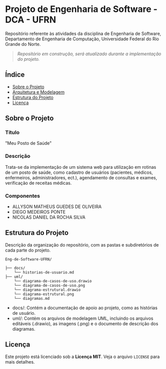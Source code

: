 # Projeto de Engenharia de Software - DCA - UFRN

Repositório referente às atividades da disciplina de Engenharia de Software, Departamento de Engenharia de Computação, Universidade Federal do Rio Grande do Norte.

> *Repositório em construção, será atualizado durante a implementação do projeto.*

## Índice

- [Sobre o Projeto](#sobre-o-projeto)
- [Arquitetura e Modelagem](#arquitetura-e-modelagem)
- [Estrutura do Projeto](#estrutura-do-projeto)
- [Licença](#licença)

## Sobre o Projeto

### Título
"Meu Posto de Saúde"

### Descrição
Trata-se da implementação de um sistema web para utilização em rotinas de um posto de saúde, como cadastro de usuários (pacientes, médicos, enfermeiros, administradores, ect.), agendamento de consultas e exames, verificação de receitas médicas.

### Componentes
- ALLYSON MATHEUS GUEDES DE OLIVEIRA
- DIEGO MEDEIROS PONTE
- NICOLAS DANIEL DA ROCHA SILVA

## Estrutura do Projeto

Descrição da organização do repositório, com as pastas e subdiretórios de cada parte do projeto.

    Eng-de-Software-UFRN/

    ├── docs/
        └── historias-de-usuario.md
    ├── uml/
        └── diagrama-de-casos-de-uso.drawio
        └── diagrama-de-casos-de-uso.png
        └── diagrama-estrutural.drawio
        └── diagrama-estrutural.png
        └── diagramas.md



- docs/: Contém a documentação de apoio ao projeto, como as histórias de usuário.
- uml/: Contém os arquivos de modelagem UML, incluindo os arquivos editáveis (.drawio), as imagens (.png) e o documento de descrição dos diagramas.

## Licença
Este projeto está licenciado sob a **Licença MIT**. Veja o arquivo `LICENSE` para mais detalhes.



